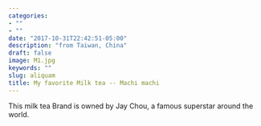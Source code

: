 ```yaml
---
categories:
- ""
- ""
date: "2017-10-31T22:42:51-05:00"
description: "from Taiwan, China"
draft: false
image: M1.jpg
keywords: ""
slug: aliquam
title: My favorite Milk tea -- Machi machi 
---
```


This milk tea Brand is owned by Jay Chou, a famous superstar around the world.